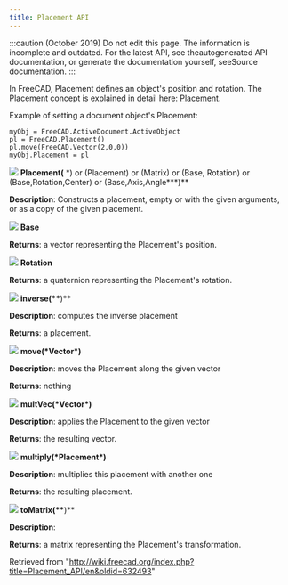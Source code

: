 ```yaml
---
title: Placement API
---
```


:::caution
(October 2019) Do not edit this page. The information is incomplete and outdated. For the latest API, see theautogenerated API documentation, or generate the documentation yourself, seeSource documentation.
:::

In FreeCAD, Placement defines an object's position and rotation. The Placement concept is explained in detail here: [Placement](/Placement "Placement").

Example of setting a document object's Placement:

```
myObj = FreeCAD.ActiveDocument.ActiveObject
pl = FreeCAD.Placement()
pl.move(FreeCAD.Vector(2,0,0))
myObj.Placement = pl

```

![](/images/Class.png) **Placement(** \*) or (Placement) or (Matrix) or (Base, Rotation) or (Base,Rotation,Center) or (Base,Axis,Angle**\*)**

**Description**: Constructs a placement, empty or with the given arguments, or as a copy of the given placement.

![](/images/Property.png) **Base**

**Returns**: a vector representing the Placement's position.

![](/images/Property.png) **Rotation**

**Returns**: a quaternion representing the Placement's rotation.

![](/images/Method.png) **inverse(\*\***)\*\*

**Description**: computes the inverse placement

**Returns**: a placement.

![](/images/Method.png) **move(\***Vector**\*)**

**Description**: moves the Placement along the given vector

**Returns**: nothing

![](/images/Method.png) **multVec(\***Vector**\*)**

**Description**: applies the Placement to the given vector

**Returns**: the resulting vector.

![](/images/Method.png) **multiply(\***Placement**\*)**

**Description**: multiplies this placement with another one

**Returns**: the resulting placement.

![](/images/Method.png) **toMatrix(\*\***)\*\*

**Description**:

**Returns**: a matrix representing the Placement's transformation.

Retrieved from "<http://wiki.freecad.org/index.php?title=Placement_API/en&oldid=632493>"
